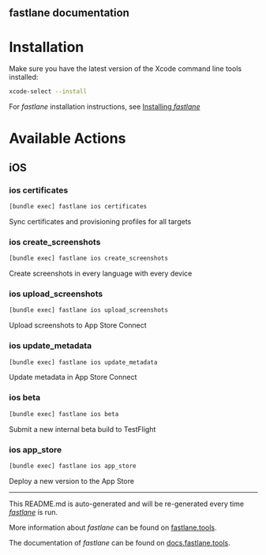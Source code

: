 fastlane documentation
----

# Installation

Make sure you have the latest version of the Xcode command line tools installed:

```sh
xcode-select --install
```

For _fastlane_ installation instructions, see [Installing _fastlane_](https://docs.fastlane.tools/#installing-fastlane)

# Available Actions

## iOS

### ios certificates

```sh
[bundle exec] fastlane ios certificates
```

Sync certificates and provisioning profiles for all targets

### ios create_screenshots

```sh
[bundle exec] fastlane ios create_screenshots
```

Create screenshots in every language with every device

### ios upload_screenshots

```sh
[bundle exec] fastlane ios upload_screenshots
```

Upload screenshots to App Store Connect

### ios update_metadata

```sh
[bundle exec] fastlane ios update_metadata
```

Update metadata in App Store Connect

### ios beta

```sh
[bundle exec] fastlane ios beta
```

Submit a new internal beta build to TestFlight

### ios app_store

```sh
[bundle exec] fastlane ios app_store
```

Deploy a new version to the App Store

----

This README.md is auto-generated and will be re-generated every time [_fastlane_](https://fastlane.tools) is run.

More information about _fastlane_ can be found on [fastlane.tools](https://fastlane.tools).

The documentation of _fastlane_ can be found on [docs.fastlane.tools](https://docs.fastlane.tools).
